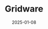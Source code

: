 ---  
layout: startup_page  
title: "Gridware"  
id: "gridware.io"  
permalink: "/gridwaregridware.io01082025/"  
website: "https://www.gridware.io"  
funding_round: "Series A"  
funding_amount: "$26.4M"  
investors: "Sequoia Capital"  
about: "Gridware provides a continuous power grid monitoring solution that uses a network of advanced sensors to deliver real-time insights into grid health, enabling utilities to proactively address hazards and improve grid reliability. Its Gridscope devices offer uninterrupted monitoring, even during power outages, and provide critical data for efficient incident response and predictive maintenance."  
markets: "Energy, Sustainability, IoT, Software, Electronic Equipment and Instruments, Business/Productivity Software, Advanced Manufacturing, Climate Tech, Artificial Intelligence & Machine Learning"  
hq: "Walnut Creek, California, United States"  
founded_year: "2020"  
linkedin: "https://www.linkedin.com/company/gridwareinc"  
twitter: "https://twitter.com/GridwareInc"  
instagram: ""  
facebook: "https://www.facebook.com/GridwareInc"  
crunchbase: "https://www.crunchbase.com/organization/gridware"  
pitchbook: "https://pitchbook.com/profiles/company/442981-00"  

date_display: "08-Jan-2025"  
date: "2025-01-08"

# SEO Optimization  
meta_title: "Gridware - Series A Funding ($26.4M)"  
meta_description: "Gridware, Gridware provides a continuous power grid monitoring solution that uses a network of advanced sensors to deliver real-time insights into grid health, ..."  
meta_keywords: "Gridware, Energy, Sustainability, IoT, Software, Electronic Equipment and Instruments, Business/Productivity Software, Advanced Manufacturing, Climate Tech, Artificial Intelligence & Machine Learning, Series A funding"  
canonical_url: "https://startup.projectstartups.com/gridwaregridware.io01082025/"  
---